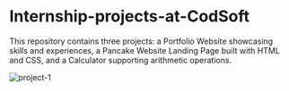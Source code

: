 # Internship-projects-at-CodSoft
This repository contains three projects: a Portfolio Website showcasing skills and experiences, a Pancake Website Landing Page built with HTML and CSS, and a Calculator supporting arithmetic operations. 

![project-1](https://github.com/Salonnii/Internship-projects-at-CodSoft/assets/119034964/e5a7f644-abd7-49b7-9d40-1c25128ed8a8)
